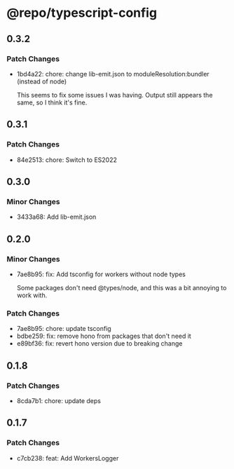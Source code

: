 # @repo/typescript-config

## 0.3.2

### Patch Changes

- 1bd4a22: chore: change lib-emit.json to moduleResolution:bundler (instead of node)

  This seems to fix some issues I was having. Output still appears the same, so I think it's fine.

## 0.3.1

### Patch Changes

- 84e2513: chore: Switch to ES2022

## 0.3.0

### Minor Changes

- 3433a68: Add lib-emit.json

## 0.2.0

### Minor Changes

- 7ae8b95: fix: Add tsconfig for workers without node types

  Some packages don't need @types/node, and this was a bit annoying to work with.

### Patch Changes

- 7ae8b95: chore: update tsconfig
- bdbe259: fix: remove hono from packages that don't need it
- e89bf36: fix: revert hono version due to breaking change

## 0.1.8

### Patch Changes

- 8cda7b1: chore: update deps

## 0.1.7

### Patch Changes

- c7cb238: feat: Add WorkersLogger
